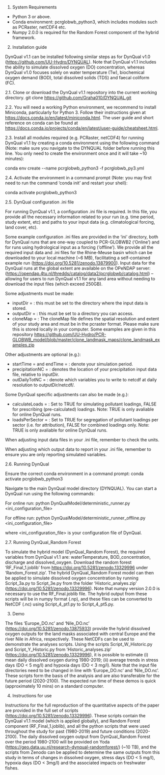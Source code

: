 1. System Requirements

-	Python 3 or above.
-	Conda environment: pcrglobwb_python3, which includes modules such as PCRaster, netCDF4 etc.
-	Numpy 2.0.0 is required for the Random Forest component of the hybrid framework.

2. Installation guide

DynQual v1.1 can be installed following similar steps as for DynQual v1.0 (https://github.com/UU-Hydro/DYNQUAL). Note that DynQual v1.1 includes the ability to simulate dissolved oxygen (DO) concentration, whereas DynQual v1.0 focuses solely on water temperature (Tw), biochemical oxygen demand (BOD), total dissolved solids (TDS) and faecal coliform (FC). 

2.1. Clone or download the DynQual v1.1 repository into the current working directory. 
git clone https://github.com/Graha010/DYNQUAL.git 

2.2. You will need a working Python environment, we recommend to install Miniconda, particularly for Python 3. Follow their instructions given at https://docs.conda.io/en/latest/miniconda.html. The user guide and short reference on conda can be found at https://docs.conda.io/projects/conda/en/latest/user-guide/cheatsheet.html.

2.3. Install all modules required (e.g. PCRaster, netCDF4) for running DynQual v1.1 by creating a conda environment using the following command (Note: make sure you navigate to the DYNQUAL folder before running this line. You only need to create the environment once and it will take ~10 minutes):
 
conda env create --name pcrglobwb_python3 -f pcrglobwb_py3.yml

2.4. Activate the environment in a command prompt (Note: you may first need to run the command ‘conda init’ and restart your shell):

conda activate pcrglobwb_python3

2.5. DynQual configuration .ini file

For running DynQual v1.1, a configuration .ini file is required. In this file, you provide all the necessary information related to your run (e.g. time period, study extent, etc) and paths to your input data (e.g. climatological forcing, land cover, etc). 

Some example configuration .ini files are provided in the ‘ini’ directory, both for DynQual runs that are one-way coupled to PCR-GLOBWB2 (‘Online’) and for runs using hydrological input as a forcing (‘offline’). We provide all the required input data and .ini files for the Rhine-Meuse basin which can be downloaded to your local machine (~6 MB), facilitating a self-contained example run (https://doi.org/10.5281/zenodo.13879900). Input data for the DynQual runs at the global extent are available on the OPeNDAP server: (https://opendap.4tu.nl/thredds/catalog/data2/pcrglobwb/catalog.html) – allowing for users to run DynQual v1.1 for any land area without needing to download the input files (which exceed 250GB). 

Some adjustments must be made:
-	inputDir = : this must be set to the directory where the input data is stored.
-	outputDir = : this must be set to a directory you can access.
-	cloneMap = : The cloneMap file defines the spatial resolution and extent of your study area and must be in the pcraster format. Please make sure this is stored locally in your computer. Some examples are given in this repository https://github.com/UU-Hydro/PCR-GLOBWB_model/blob/master/clone_landmask_maps/clone_landmask_examples.zip

Other adjustments are optional (e.g.):
-	startTime = and endTime = : denote your simulation period.
-	precipitationNC = : denotes the location of your precipitation input data file, relative to inputDir.
-	outDailyTotNC = : denote which variables you to write to netcdf at daily resolution to outputDir/netcdf/.

Some DynQual specific adjustments can also be made (e.g.):
-	calculateLoads = : Set to TRUE for simulating pollutant loadings, FALSE for prescribing (pre-calculated) loadings. Note: TRUE is only avaliable for online DynQual runs.
-	loadsPerSector = : Set to TRUE for segregation of pollutant loadings per sector (i.e. for attribution), FALSE for combined loadings only. Note: TRUE is only avaliable for online DynQual runs.

When adjusting input data files in your .ini file, remember to check the units.

When adjusting which output data to report in your .ini file, remember to ensure you are only reporting simulated variables.

2.6. Running DynQual

Ensure the correct conda environment in a command prompt: conda activate pcrglobwb_python3 

Navigate to the main DynQual model directory (DYNQUAL). You can start a DynQual run using the following commands:

For online run: python DynQualModel/deterministic_runner.py <ini_configuration_file>

For offline run: python DynQualModel/deterministic_runner_offline.py <ini_configuration_file>

where <ini_configuration_file> is your configuration file of DynQual.


2.7. Running DynQual_Random Forest

To simulate the hybrid model (DynQual_Random Forest), the required variables from DynQual v1.1 are: waterTemperature, BOD_concentration, discharge and dissolved_oxygen. Download the random forest ‘RF_Final_1.joblib’ from https://doi.org/10.5281/zenodo.13329996 under ‘Random_Forest.zip’. The hybrid DynQual_Random Forest model can then be applied to simulate dissolved oxygen concentration by running Script_3a.py to Script_3e.py from the folder ‘Historic_analyes.zip’ (https://doi.org/10.5281/zenodo.13329996). Note that numpy version 2.0.0 is necessary to use the RF_Final.joblib file. The hybrid output from these scripts will be in numpy format (.np), and these files can be converted to NetCDF (.nc) using Script_4_pt1.py to Script_4_pt5.py. 

3. Demo

The files ‘Europe_DO.nc’ and ‘Nile_DO.nc’ (https://doi.org/10.5281/zenodo.13875933) provide the hybrid dissolved oxygen outputs for the land masks associated with central Europe and the river Nile in Africa, respectively. These NetCDFs can be used to demonstrate the analyses scripts. Using the scripts Script_W_Historic.py and Script_Y_Historic.py from ‘Historic_analyses.zip’ (https://doi.org/10.5281/zenodo.13329996), it is possible to estimate (i) mean daily dissolved oxygen during 1980-2019; (ii) average trends in stress days (DO < 5 mg/l) and hypoxia days (DO < 3 mg/l). Note that the input file directories need to be changed in line with ‘Europe_DO.nc’ and ‘Nile_DO.nc’. These scripts form the basis of the analysis and are also transferable for the future period (2020-2100). The expected run time of these demos is quick (approximately 10 mins) on a standard computer. 

4. Instructions for use

Instructions for the full reproduction of the quantitative aspects of the paper are provided in the full set of scripts (https://doi.org/10.5281/zenodo.13329996). These scripts contain the DynQual v1.1 model (which is applied globally), and Random Forest component (RF_Final_1.joblib), and all the python scripts that were used throughout the study for past (1980-2019) and future conditions (2020-2100). The daily dissolved oxygen output from DynQual_Random Forest over the period 1980-2100 will be provided on Yoda (https://geo.data.uu.nl/research-dynqual-randomforest/) (~10 TB), and the scripts from Zenodo can be applied to determine the same outputs from this study in terms of changes in dissolved oxygen, stress days (DO < 5 mg/l), hypoxia days (DO < 3mg/l) and the associated impacts on freshwater fishes.
